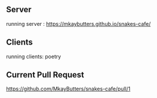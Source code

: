## Server
running server : https://mkaybutters.github.io/snakes-cafe/

## Clients
running clients: poetry

## Current Pull Request
https://github.com/MkayButters/snakes-cafe/pull/1